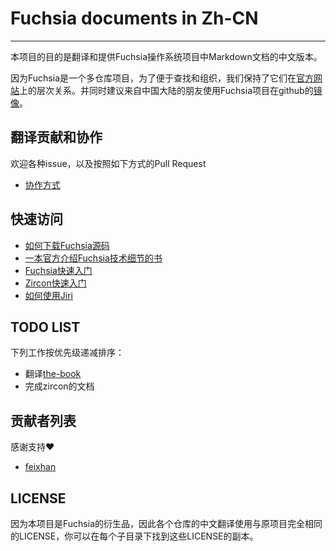 # Fuchsia documents in Zh-CN
-----------------------------------

本项目的目的是翻译和提供Fuchsia操作系统项目中Markdown文档的中文版本。

因为Fuchsia是一个多仓库项目，为了便于查找和组织，我们保持了它们在[官方网站](https://fuchsia.googlesource.com)上的层次关系。并同时建议来自中国大陆的朋友使用Fuchsia项目在github的[镜像](https://github.com/fuchsia-mirror)。

## 翻译贡献和协作

欢迎各种issue，以及按照如下方式的Pull Request

* [协作方式](contribution.md)

## 快速访问

* [如何下载Fuchsia源码](docs/development/source_code/README.md)
* [一本官方介绍Fuchsia技术细节的书](docs/the-book/)
* [Fuchsia快速入门](docs/getting_started.md) 
* [Zircon快速入门](zircon/docs/getting_started.md) 
* [如何使用Jiri](jiri/README.md)

## TODO LIST

下列工作按优先级递减排序：

* 翻译[the-book](https://github.com/fuchsia-mirror/docs/tree/master/the-book)
* 完成zircon的文档

## 贡献者列表

感谢支持:heart:

+ [feixhan](https://github.com/feixhan)

## LICENSE

因为本项目是Fuchsia的衍生品，因此各个仓库的中文翻译使用与原项目完全相同的LICENSE，你可以在每个子目录下找到这些LICENSE的副本。
